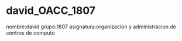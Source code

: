 # david_OACC_1807
nombre:david
grupo:1807
asignatura:organizacion y administracion de centros de computo
